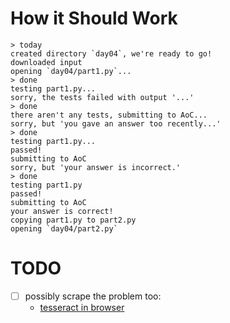 # How it Should Work

```console
> today
created directory `day04`, we're ready to go! 
downloaded input
opening `day04/part1.py`...
> done
testing part1.py...
sorry, the tests failed with output '...'
> done
there aren't any tests, submitting to AoC...
sorry, but 'you gave an answer too recently...'
> done
testing part1.py...
passed!
submitting to AoC
sorry, but 'your answer is incorrect.'
> done
testing part1.py
passed!
submitting to AoC
your answer is correct!
copying part1.py to part2.py
opening `day04/part2.py`
```

# TODO

- [ ] possibly scrape the problem too:
  - [tesseract in browser](https://towardsdatascience.com/image-to-text-ocr-with-tesseract-js-3540b420e0e7)
